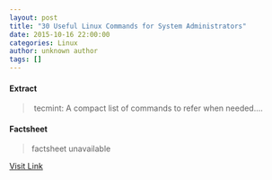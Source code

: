 ```yaml
---
layout: post
title: "30 Useful Linux Commands for System Administrators"
date: 2015-10-16 22:00:00
categories: Linux
author: unknown author
tags: []
---
```



#### Extract
>&nbsp;tecmint: A compact list of commands to refer when needed....

#### Factsheet
>factsheet unavailable

[Visit Link](http://www.linuxtoday.com/infrastructure/30-useful-linux-commands-for-system-administrators-151015221020.html)


